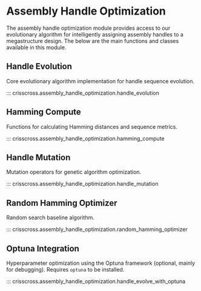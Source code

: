 # Assembly Handle Optimization

The assembly handle optimization module provides access to our evolutionary algorithm for intelligently assigning assembly handles to a megastructure design.  The below are the main functions and classes available in this module.

## Handle Evolution

Core evolutionary algorithm implementation for handle sequence evolution.

::: crisscross.assembly_handle_optimization.handle_evolution

## Hamming Compute

Functions for calculating Hamming distances and sequence metrics.

::: crisscross.assembly_handle_optimization.hamming_compute

## Handle Mutation

Mutation operators for genetic algorithm optimization.

::: crisscross.assembly_handle_optimization.handle_mutation

## Random Hamming Optimizer

Random search baseline algorithm.

::: crisscross.assembly_handle_optimization.random_hamming_optimizer

## Optuna Integration

Hyperparameter optimization using the Optuna framework (optional, mainly for debugging).  Requires `optuna` to be installed.

::: crisscross.assembly_handle_optimization.handle_evolve_with_optuna
